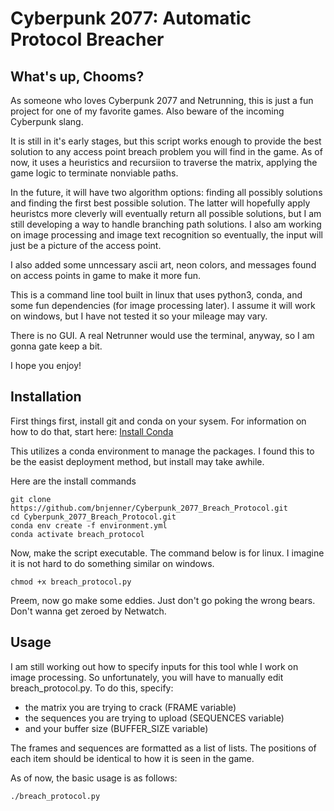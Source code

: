 # Cyberpunk 2077: Automatic Protocol Breacher

## What's up, Chooms?

As someone who loves Cyberpunk 2077 and Netrunning, this is just a fun project for one of my favorite games. Also beware of the incoming Cyberpunk slang. 

It is still in it's early stages, but this script works enough to provide the best solution to any access point breach problem you will find in the game. As of now, it uses a heuristics and recursiion to traverse the matrix, applying the game logic to terminate nonviable paths. 

In the future, it will have two algorithm options: finding all possibly solutions and finding the first best possible solution. The latter will hopefully apply heuristcs more cleverly will eventually return all possible solutions, but I am still developing a way to handle branching path solutions. I also am working on image processing and image text recognition so eventually, the input will just be a picture of the access point. 

I also added some unncessary ascii art, neon colors, and messages found on access points in game to make it more fun. 

This is a command line tool built in linux that uses python3, conda, and some fun dependencies (for image processing later). I assume it will work on windows, but I have not tested it so your mileage may vary. 

There is no GUI. A real Netrunner would use the terminal, anyway, so I am gonna gate keep a bit.

I hope you enjoy!


## Installation

First things first, install git and conda on your sysem. For information on how to do that, start here: [Install Conda](https://conda.io/projects/conda/en/latest/user-guide/install/index.html)

This utilizes a conda environment to manage the packages. I found this to be the easist deployment method, but install may take awhile.

Here are the install commands

```
git clone https://github.com/bnjenner/Cyberpunk_2077_Breach_Protocol.git
cd Cyberpunk_2077_Breach_Protocol.git
conda env create -f environment.yml
conda activate breach_protocol
```

Now, make the script executable. The command below is for linux. I imagine it is not hard to do something similar on windows.

```
chmod +x breach_protocol.py
```

Preem, now go make some eddies. Just don't go poking the wrong bears. Don't wanna get zeroed by Netwatch.


## Usage

I am still working out how to specify inputs for this tool whle I work on image processing. So unfortunately, you will have to manually edit breach_protocol.py.
To do this, specify:
* the matrix you are trying to crack (FRAME variable)
* the sequences you are trying to upload (SEQUENCES variable)
* and your buffer size (BUFFER_SIZE variable)

The frames and sequences are formatted as a list of lists. The positions of each item should be identical to how it is seen in the game.

As of now, the basic usage is as follows:

```
./breach_protocol.py
```
